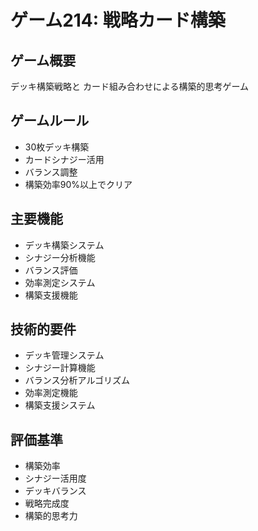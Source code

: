 # ゲーム214: 戦略カード構築

## ゲーム概要
デッキ構築戦略と カード組み合わせによる構築的思考ゲーム

## ゲームルール
- 30枚デッキ構築
- カードシナジー活用
- バランス調整
- 構築効率90%以上でクリア

## 主要機能
- デッキ構築システム
- シナジー分析機能
- バランス評価
- 効率測定システム
- 構築支援機能

## 技術的要件
- デッキ管理システム
- シナジー計算機能
- バランス分析アルゴリズム
- 効率測定機能
- 構築支援システム

## 評価基準
- 構築効率
- シナジー活用度
- デッキバランス
- 戦略完成度
- 構築的思考力
